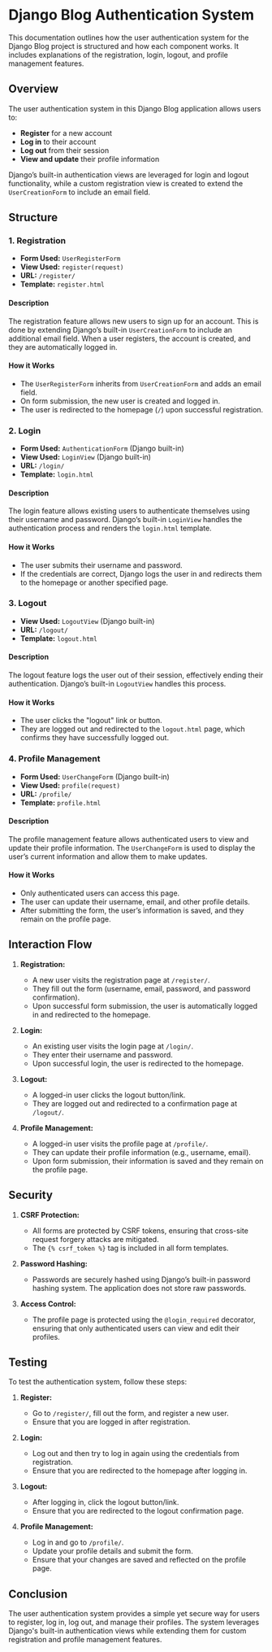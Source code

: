 # Django Blog Authentication System

This documentation outlines how the user authentication system for the Django Blog project is structured and how each component works. It includes explanations of the registration, login, logout, and profile management features.

## Overview

The user authentication system in this Django Blog application allows users to:
- **Register** for a new account
- **Log in** to their account
- **Log out** from their session
- **View and update** their profile information

Django’s built-in authentication views are leveraged for login and logout functionality, while a custom registration view is created to extend the `UserCreationForm` to include an email field.

## Structure

### 1. Registration

- **Form Used:** `UserRegisterForm`
- **View Used:** `register(request)`
- **URL:** `/register/`
- **Template:** `register.html`

#### Description
The registration feature allows new users to sign up for an account. This is done by extending Django’s built-in `UserCreationForm` to include an additional email field. When a user registers, the account is created, and they are automatically logged in.

#### How it Works
- The `UserRegisterForm` inherits from `UserCreationForm` and adds an email field.
- On form submission, the new user is created and logged in.
- The user is redirected to the homepage (`/`) upon successful registration.

### 2. Login

- **Form Used:** `AuthenticationForm` (Django built-in)
- **View Used:** `LoginView` (Django built-in)
- **URL:** `/login/`
- **Template:** `login.html`

#### Description
The login feature allows existing users to authenticate themselves using their username and password. Django’s built-in `LoginView` handles the authentication process and renders the `login.html` template.

#### How it Works
- The user submits their username and password.
- If the credentials are correct, Django logs the user in and redirects them to the homepage or another specified page.

### 3. Logout

- **View Used:** `LogoutView` (Django built-in)
- **URL:** `/logout/`
- **Template:** `logout.html`

#### Description
The logout feature logs the user out of their session, effectively ending their authentication. Django’s built-in `LogoutView` handles this process.

#### How it Works
- The user clicks the "logout" link or button.
- They are logged out and redirected to the `logout.html` page, which confirms they have successfully logged out.

### 4. Profile Management

- **Form Used:** `UserChangeForm` (Django built-in)
- **View Used:** `profile(request)`
- **URL:** `/profile/`
- **Template:** `profile.html`

#### Description
The profile management feature allows authenticated users to view and update their profile information. The `UserChangeForm` is used to display the user’s current information and allow them to make updates.

#### How it Works
- Only authenticated users can access this page.
- The user can update their username, email, and other profile details.
- After submitting the form, the user’s information is saved, and they remain on the profile page.

## Interaction Flow

1. **Registration:**
   - A new user visits the registration page at `/register/`.
   - They fill out the form (username, email, password, and password confirmation).
   - Upon successful form submission, the user is automatically logged in and redirected to the homepage.

2. **Login:**
   - An existing user visits the login page at `/login/`.
   - They enter their username and password.
   - Upon successful login, the user is redirected to the homepage.

3. **Logout:**
   - A logged-in user clicks the logout button/link.
   - They are logged out and redirected to a confirmation page at `/logout/`.

4. **Profile Management:**
   - A logged-in user visits the profile page at `/profile/`.
   - They can update their profile information (e.g., username, email).
   - Upon form submission, their information is saved and they remain on the profile page.

## Security

1. **CSRF Protection:**
   - All forms are protected by CSRF tokens, ensuring that cross-site request forgery attacks are mitigated.
   - The `{% csrf_token %}` tag is included in all form templates.

2. **Password Hashing:**
   - Passwords are securely hashed using Django’s built-in password hashing system. The application does not store raw passwords.

3. **Access Control:**
   - The profile page is protected using the `@login_required` decorator, ensuring that only authenticated users can view and edit their profiles.

## Testing

To test the authentication system, follow these steps:

1. **Register:**
   - Go to `/register/`, fill out the form, and register a new user.
   - Ensure that you are logged in after registration.

2. **Login:**
   - Log out and then try to log in again using the credentials from registration.
   - Ensure that you are redirected to the homepage after logging in.

3. **Logout:**
   - After logging in, click the logout button/link.
   - Ensure that you are redirected to the logout confirmation page.

4. **Profile Management:**
   - Log in and go to `/profile/`.
   - Update your profile details and submit the form.
   - Ensure that your changes are saved and reflected on the profile page.

## Conclusion

The user authentication system provides a simple yet secure way for users to register, log in, log out, and manage their profiles. The system leverages Django's built-in authentication views while extending them for custom registration and profile management features.
